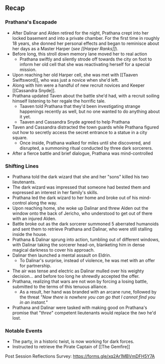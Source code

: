 ## Recap
### Prathana's Escapade
- After Dalinar and Alden retired for the night, Prathana crept into her locked basement and into a private chamber. For the first time in roughly 18 years, she donned her personal effects and began to reminisce about her days as a Master Harper (*see [[Harper Ranks]]*).
- Before long, this stroll down memory lane moved her to real action
	- Prathana swiftly and silently strode off towards the city on foot to inform her old cell that she was reactivating herself for a special mission.
- Upon reaching her old Harper cell, she was met with [[Taaven Swiftsword]], who was just a novice when she'd left.
- Along with him were a handful of new recruit novices and Keeper [[Cassandra Snyde]].
- Prathana updated Taven about the battle she'd had, with a recruit soiling himself listening to her regale the horrific tale.
	- Taaven told Prathana that they'd been investigating strange happenings recently as well, but no one wanted to do anything about it yet.
	- Taaven and Cassandra Snyde agreed to help Prathana
- Taven and Cassandra distracted the town guards while Prathana figured out how to secretly access the secret entrance to a statue in a city square.
	- Once inside, Prathana walked for miles until she discovered, and disrupted, a summoning ritual conducted by three dark sorcerers.
- After a fierce battle and brief dialogue, Prathana was mind-controlled
### Shifting Lines
- Prathana told the dark wizard that she and her "sons" killed his two lieutenants.
- The dark wizard was impressed that someone had bested them and expressed an interest in her family's skills.
- Prathana led the dark wizard to her home and broke out of his mind-control along the way.
- Upon reaching home, she woke up Dalinar and threw Alden out the window onto the back of Jericho, who understood to get out of there with an injured Alden.
- Battle broke out as the dark sorcerer summoned 5 aberrated humanoids and sent them to retrieve Prathana and Dalinar, who were still stalling inside the house.
- Prathana & Dalinar sprung into action, tumbling out of different windows, with Dalinar taking the sorcerer head-on, blanketing him in dense magical darkness to cover his approach.
- Dalinar then launched a mental assault on Eldrin.
	- To Dalinar's surprise, instead of violence, he was met with an offer for partnership.
- The air was tense and electric as Dalinar mulled over his weighty decision... and before too long he shrewdly accepted the offer. 
- Prathana, realizing that wars are not won by forcing a losing battle, submitted to the terms of this tenuous alliance.
	- As a result, her hand was branded with an arcane rune, followed by the threat *"Now there is nowhere you can go that I cannot find you in an instant."*
- Prathana and Dalinar were tasked with making good on Prathana's promise that "*three*" competent lieutenants would replace the *two* he'd lost.
### Notable Events
- The party, in a historic twist, is now working for dark forces.
- Instructed to retrieve the Pirate Captain of [[The Gemfire]]

Post Session Reflections Survey: https://forms.gle/xq2Ar1MBVmDFH5Y7A